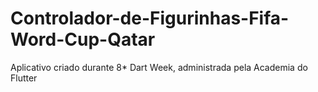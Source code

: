 # Controlador-de-Figurinhas-Fifa-Word-Cup-Qatar
Aplicativo criado durante 8* Dart Week, administrada pela Academia do Flutter
